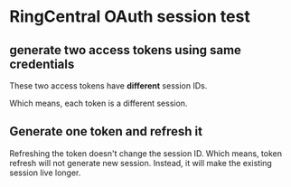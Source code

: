 # RingCentral OAuth session test

## generate two access tokens using same credentials

These two access tokens have **different** session IDs.

Which means, each token is a different session.


## Generate one token and refresh it

Refreshing the token doesn't change the session ID.
Which means, token refresh will not generate new session. Instead, it will make the existing session live longer.
